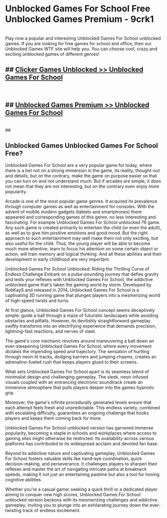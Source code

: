 # Unblocked Games For School  Free Unblocked Games Premium - 9crk1 <br>
<br>
Play now a popular and interesting Unblocked Games For School unblocked games. If you are looking for free games for school and office, then our Unblocked Games WTF site will help you. You can choose cool, crazy and exciting unblocked games of different genres!


## ##  [Clicker Games Unblocked >> Unblocked Games For School](http://freeplayer.one?title=Unblocked_Games_For_School&ref=UG)
  <br>

##  ## [Unblocked Games Premium >> Unblocked Games For School](http://freeplayer.one?title=Unblocked_Games_For_School&ref=UG)
  <br>
  ##



## Unblocked Games Unblocked Games For School Free?

Unblocked Games For School are a very popular game for today, where there is a bet not on a strong immersion in the game, its reality, thought-out and details, but on the contrary, make the game on purpose easier so that you can turn on and not understand much. But if arcades are simple, it does not mean that they are not interesting, but on the contrary even enjoy more popularity.

Arcade is one of the most popular game genres. It acquired its prevalence through computer games as well as entertainment for consoles. With the advent of mobile modern gadgets (tablets and smartphones) there appeared and corresponding games of this genre, no less interesting and fascinating. For example Unblocked Games For School unblocked 76 game. Any such game is created primarily to entertain the child (or even the adult), as well as to give him positive emotions and good mood. But the right approach to such entertainment may well make them not only exciting, but also useful for the child. Thus, the young player will be able to become much more attentive, learn to focus his attention on some certain object or action, will train memory and logical thinking. And all these abilities and their development in early childhood are very important.

Unblocked Games For School Unblocked: Riding the Thrilling Curve of Endless Challenge
Embark on a pulse-pounding journey that defies gravity and tests your reflexes with Unblocked Games For School, the addictive unblocked game that's taken the gaming world by storm. Developed by RobKayS and released in 2014, Unblocked Games For School is a captivating 3D running game that plunges players into a mesmerizing world of high-speed twists and turns.

At first glance, Unblocked Games For School concept seems deceptively simple: guide a ball through a maze of futuristic landscapes while avoiding obstacles and pitfalls. However, its devilishly straightforward gameplay swiftly transforms into an electrifying experience that demands precision, lightning-fast reactions, and nerves of steel.

The game's core mechanic revolves around maneuvering a ball down an ever-steepening Unblocked Games For School, where every movement dictates the impending speed and trajectory. The sensation of hurtling through neon-lit tracks, dodging barriers and jumping chasms, creates an adrenaline-fueled rush that keeps players glued to their screens.

What sets Unblocked Games For School apart is its seamless blend of minimalist design and challenging gameplay. The sleek, neon-infused visuals coupled with an entrancing electronic soundtrack create an immersive atmosphere that pulls players deeper into the games hypnotic grip.

Moreover, the game's infinite procedurally generated levels ensure that each attempt feels fresh and unpredictable. This endless variety, combined with escalating difficulty, guarantees an ongoing challenge that hooks players and keeps them coming back for more.

Unblocked Games For School unblocked version has garnered immense popularity, becoming a staple in schools and workplaces where access to gaming sites might otherwise be restricted. Its availability across various platforms has contributed to its widespread acclaim and devoted fan base.

Beyond its addictive nature and captivating gameplay, Unblocked Games For School fosters valuable skills like hand-eye coordination, quick decision-making, and perseverance. It challenges players to sharpen their reflexes and master the art of navigating intricate paths at breakneck speeds, making it not just an entertaining pastime but also a tool for honing cognitive abilities.

Whether you're a casual gamer seeking a quick thrill or a dedicated player aiming to conquer new high scores, Unblocked Games For School unblocked version beckons with its mesmerizing challenges and addictive gameplay, inviting you to plunge into an exhilarating journey down the ever-twisting track of endless excitement.
